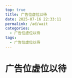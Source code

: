 ```yaml
---
top: true
title: 广告位虚位以待
date: 2025-07-16 22:33:11
permalink: /ad/wait
categories:
  - 广告位虚位以待
tags:
  - 广告位虚位以待
---
```


# 广告位虚位以待
